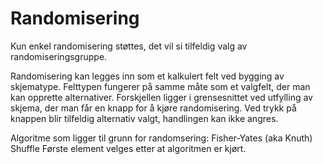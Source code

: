 # Randomisering

Kun enkel randomisering støttes, det vil si tilfeldig valg av randomiseringsgruppe.

Randomisering kan legges inn som et kalkulert felt ved bygging av skjematype. Felttypen fungerer på samme måte som et valgfelt, der man kan opprette alternativer. Forskjellen ligger i grensesnittet ved utfylling av skjema, der man får en knapp for å kjøre randomisering. Ved trykk på knappen blir tilfeldig alternativ valgt, handlingen kan ikke angres. 

Algoritme som ligger til grunn for randomsering: Fisher-Yates (aka Knuth) Shuffle
Første element velges etter at algoritmen er kjørt.
